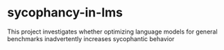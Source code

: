 # sycophancy-in-lms
This project investigates whether optimizing language models for general benchmarks inadvertently increases sycophantic behavior
